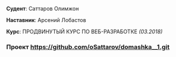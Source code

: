 **Судент**: Саттаров Олимжон

**Наставник**: Арсений Лобастов

**Курс**: ПРОДВИНУТЫЙ КУРС ПО ВЕБ-РАЗРАБОТКЕ *(03.2018)*

### Проект  https://github.com/oSattarov/domashka__1.git
